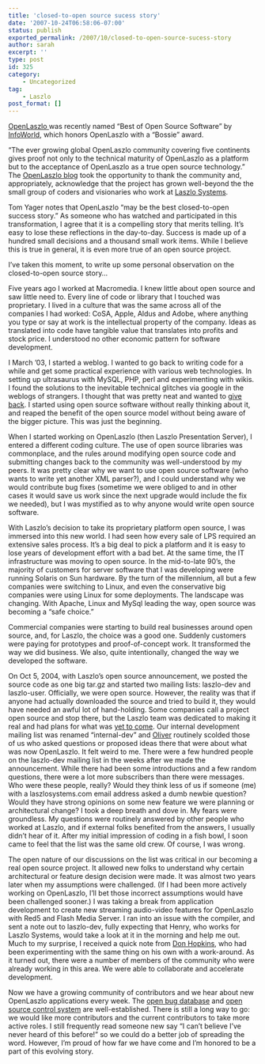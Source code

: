 ```yaml
---
title: 'closed-to-open source sucess story'
date: '2007-10-24T06:58:06-07:00'
status: publish
exported_permalink: /2007/10/closed-to-open-source-sucess-story
author: sarah
excerpt: ''
type: post
id: 325
category:
    - Uncategorized
tag:
    - Laszlo
post_format: []
---
```

[OpenLaszlo ](http://www.openlaszlo.org)was recently named “Best of Open Source Software” by [InfoWorld](http://www.infoworld.com/article/07/09/10/37FE-boss-intro_1.html), which honors OpenLaszlo with a “Bossie” award.

“The ever growing global OpenLaszlo community covering five continents gives proof not only to the technical maturity of OpenLaszlo as a platform but to the acceptance of OpenLaszlo as a true open source technology.” The [OpenLaszlo blog](http://weblog.openlaszlo.org/archives/2007/09/openlaszlo-wins-infoworld-bossie-award-for-best-of-open-source-in-software-development-2007/) took the opportunity to thank the community and, appropriately, acknowledge that the project has grown well-beyond the the small group of coders and visionaries who work at [Laszlo Systems](http://www.laszlosystems.com/).

Tom Yager notes that OpenLaszlo “may be the best closed-to-open success story.” As someone who has watched and participated in this transformation, I agree that it is a compelling story that merits telling. It’s easy to lose these reflections in the day-to-day. Success is made up of a hundred small decisions and a thousand small work items. While I believe this is true in general, it is even more true of an open source project.

I’ve taken this moment, to write up some personal observation on the closed-to-open source story…

Five years ago I worked at Macromedia. I knew little about open source and saw little need to. Every line of code or library that I touched was proprietary. I lived in a culture that was the same across all of the companies I had worked: CoSA, Apple, Aldus and Adobe, where anything you type or say at work is the intellectual property of the company. Ideas as translated into code have tangible value that translates into profits and stock price. I understood no other economic pattern for software development.

I March ’03, I started a weblog. I wanted to go back to writing code for a while and get some practical experience with various web technologies. In setting up ultrasaurus with MySQL, PHP, perl and experimenting with wikis. I found the solutions to the inevitable technical glitches via google in the weblogs of strangers. I thought that was pretty neat and wanted to [give back](https://www.ultrasaurus.com/sarahblog/archives/000069.html). I started using open source software without really thinking about it, and reaped the benefit of the open source model without being aware of the bigger picture. This was just the beginning.

When I started working on OpenLaszlo (then Laszlo Presentation Server), I entered a different coding culture. The use of open source libraries was commonplace, and the rules around modifying open source code and submitting changes back to the community was well-understood by my peers. It was pretty clear why we want to use open source software (who wants to write yet another XML parser?), and I could understand why we would contribute bug fixes (sometime we were obliged to and in other cases it would save us work since the next upgrade would include the fix we needed), but I was mystified as to why anyone would write open source software.

With Laszlo’s decision to take its proprietary platform open source, I was immersed into this new world. I had seen how every sale of LPS required an extensive sales process. It’s a big deal to pick a platform and it is easy to lose years of development effort with a bad bet. At the same time, the IT infrastructure was moving to open source. In the mid-to-late 90’s, the majority of customers for server software that I was developing were running Solaris on Sun hardware. By the turn of the millennium, all but a few companies were switching to Linux, and even the conservative big companies were using Linux for some deployments. The landscape was changing. With Apache, Linux and MySql leading the way, open source was becoming a “safe choice.”

Commercial companies were starting to build real businesses around open source, and, for Laszlo, the choice was a good one. Suddenly customers were paying for prototypes and proof-of-concept work. It transformed the way we did business. We also, quite intentionally, changed the way we developed the software.

On Oct 5, 2004, with Laszlo’s open source announcement, we posted the source code as one big tar.gz and started two mailing lists: laszlo-dev and laszlo-user. Officially, we were open source. However, the reality was that if anyone had actually downloaded the source and tried to build it, they would have needed an awful lot of hand-holding. Some companies call a project open source and stop there, but the Laszlo team was dedicated to making it real and had plans for what was [yet to come](http://www.openlaszlo.org/pipermail/laszlo-dev/2004-October/000001.html). Our internal development mailing list was renamed “internal-dev” and [Oliver](http://osteele.com/) routinely scolded those of us who asked questions or proposed ideas there that were about what was now OpenLaszlo. It felt weird to me. There were a few hundred people on the laszlo-dev mailing list in the weeks after we made the announcement. While there had been some introductions and a few random questions, there were a lot more subscribers than there were messages. Who were these people, really? Would they think less of us if someone (me) with a laszlosystems.com email address asked a dumb newbie question? Would they have strong opinions on some new feature we were planning or architectural change? I took a deep breath and dove in. My fears were groundless. My questions were routinely answered by other people who worked at Laszlo, and if external folks benefited from the answers, I usually didn’t hear of it. After my initial impression of coding in a fish bowl, I soon came to feel that the list was the same old crew. Of course, I was wrong.

The open nature of our discussions on the list was critical in our becoming a real open source project. It allowed new folks to understand why certain architectural or feature design decision were made. It was almost two years later when my assumptions were challenged. (If I had been more actively working on OpenLaszlo, I’ll bet those incorrect assumptions would have been challenged sooner.) I was taking a break from application development to create new streaming audio-video features for OpenLaszlo with Red5 and Flash Media Server. I ran into an issue with the compiler, and sent a note out to laszlo-dev, fully expecting that Henry, who works for Laszlo Systems, would take a look at it in the morning and help me out. Much to my surprise, I received a quick note from [Don Hopkins](http://www.donhopkins.com), who had been experimenting with the same thing on his own with a work-around. As it turned out, there were a number of members of the community who were already working in this area. We were able to collaborate and accelerate development.

Now we have a growing community of contributors and we hear about new OpenLaszlo applications every week. The [open bug database](http://www.openlaszlo.org/jira) and [open source control system](http://svn.openlaszlo.org/) are well-established. There is still a long way to go: we would like more contributors and the current contributors to take more active roles. I still frequently read someone new say “I can’t believe I’ve never heard of this before!” so we could do a better job of spreading the word. However, I’m proud of how far we have come and I’m honored to be a part of this evolving story.